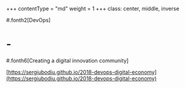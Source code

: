 +++
contentType = "md"
weight = 1
+++
class: center, middle, inverse

#.fonth2[DevOps]
# -
#.fonth6[Creating a digital innovation community]

[https://sergiubodiu.github.io/2018-devops-digital-economy](https://sergiubodiu.github.io/2018-devops-digital-economy)

